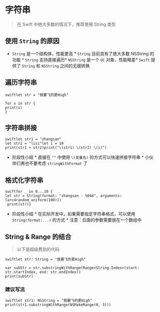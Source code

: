 # 字符串

> 在 Swift 中绝大多数的情况下，推荐使用 String 类型

## 使用 `String` 的原因

* `String` 是一个结构体，性能更高 * `String` 目前具有了绝大多数 NSString 的功能 * `String` 支持直接遍历* `NSString` 是一个 `OC` 对象，性能略差* `Swift` 提供了 `String` 和 `NSString` 之间的无缝转换

## 遍历字符串

```
swiftlet str = "我要飞的更High"

for s in str { 
print(s)
}
```

## 字符串拼接

```
swiftlet str1 = "zhangsan"  
let str2 = "lisi"let i = 10
print(str1 + str2)print("\(str1) \(str2) \(i)")
```

* 阶段性小结 * 直接在 `""` 中使用 `\(变量名)` 的方式可以快速拼接字符串 * 小伙伴们再也不要考虑 `stringWithFormat` 了

## 格式化字符串

```
swiftfor _ in 0...10 { 
let str = String(format: "zhangsan - %04d", arguments: [arc4random_uniform(100)])
 print(str)}
```

* 阶段性小结 * 在实际开发中，如果需要指定字符串格式，可以使用 `String(format:...)` 的方式 * 注意：后面的参数需要放在一个数组中

## String & Range 的结合

> 以下是超级费劲的代码

```
swiftlet str: String = "我要飞的更High"

var subStr = str.substringWithRange(Range<String.Index>(start: str.startIndex, end: str.endIndex))
print(subStr)
```

### 建议写法

```
swiftlet str1: NSString = "我要飞的更High"
print(str1.substringWithRange(NSMakeRange(0, 3)))
```


